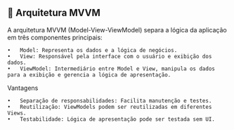 ## 📌 Arquitetura MVVM

A arquitetura MVVM (Model-View-ViewModel) separa a lógica da aplicação em três componentes principais:

	•	Model: Representa os dados e a lógica de negócios.
	•	View: Responsável pela interface com o usuário e exibição dos dados.
	•	ViewModel: Intermediário entre Model e View, manipula os dados para a exibição e gerencia a lógica de apresentação.

Vantagens

	•	Separação de responsabilidades: Facilita manutenção e testes.
	•	Reutilização: ViewModels podem ser reutilizadas em diferentes Views.
	•	Testabilidade: Lógica de apresentação pode ser testada sem UI.


<img src="">